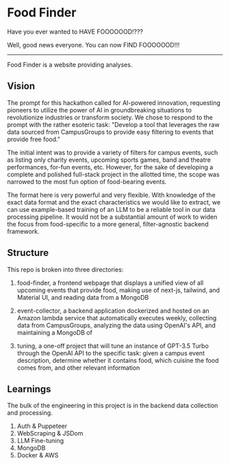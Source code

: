 # Food Finder

Have you ever wanted to HAVE FOOOOOOD!???

Well, good news everyone. You can now FIND FOOOOOOD!!!

---

Food Finder is a website providing analyses.



## Vision

The prompt for this hackathon called for AI-powered innovation, requesting pioneers to utilize the power of AI in groundbreaking situations to revolutionize industries or transform society. We chose to respond to the prompt with the rather esoteric task: "Develop a tool that leverages the raw data sourced from CampusGroups to provide easy filtering to events that provide free food."

The initial intent was to provide a variety of filters for campus events, such as listing only charity events, upcoming sports games, band and theatre performances, for-fun events, etc. However, for the sake of developing a complete and polished full-stack project in the allotted time, the scope was narrowed to the most fun option of food-bearing events.

The format here is very powerful and very flexible. With knowledge of the exact data format and the exact characteristics we would like to extract, we can use example-based training of an LLM to be a reliable tool in our data processing pipeline. It would not be a substantial amount of work to widen the focus from food-specific to a more general, filter-agnostic backend framework.



## Structure

This repo is broken into three directories:

1. food-finder, a frontend webpage that displays a unified view of all upcoming events that provide food, making use of next-js, tailwind, and Material UI, and reading data from a MongoDB

2. event-collector, a backend application dockerized and hosted on an Amazon lambda service that automatically executes weekly, collecting data from CampusGroups, analyzing the data using OpenAI's API, and maintaining a MongoDB of

3. tuning, a one-off project that will tune an instance of GPT-3.5 Turbo through the OpenAI API to the specific task: given a campus event description, determine whether it contains food, which cuisine the food comes from, and other relevant information


## Learnings

The bulk of the engineering in this project is in the backend data collection and processing.

1. Auth & Puppeteer
2. WebScraping & JSDom
3. LLM Fine-tuning
4. MongoDB
5. Docker & AWS


